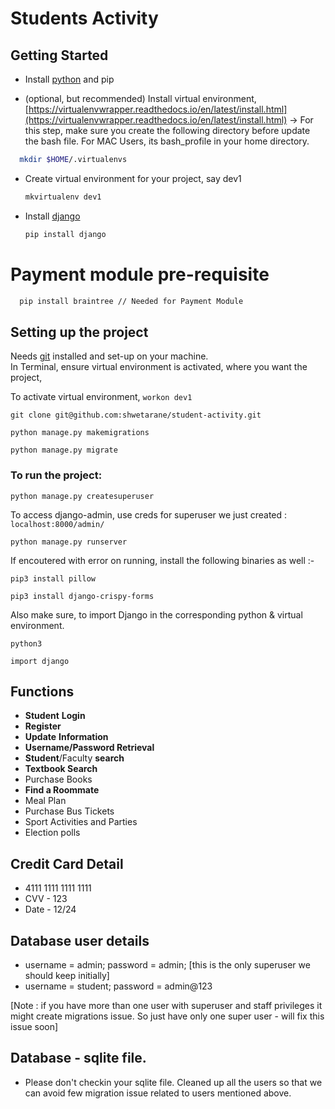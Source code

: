 # Students Activity

## Getting Started

* Install [python](https://www.python.org/downloads/) and pip

* (optional, but recommended) Install virtual environment, [https://virtualenvwrapper.readthedocs.io/en/latest/install.html](https://virtualenvwrapper.readthedocs.io/en/latest/install.html) -> For this step, make sure you create the following directory before update the bash file. For MAC Users, its bash_profile in your home directory.
```bash
  mkdir $HOME/.virtualenvs
 ```
* Create virtual environment for your project, say dev1

  ```bash
  mkvirtualenv dev1
  ```

* Install [django](https://docs.djangoproject.com/en/2.2/topics/install/)

  ```bash
  pip install django
  ```
# Payment module pre-requisite 
```bash
  pip install braintree // Needed for Payment Module

  ```

## Setting up the project
Needs [git](https://git-scm.com/download/win) installed and set-up on your machine.  
In Terminal, ensure virtual environment is activated, where you want the project,

To activate virtual environment, ```workon dev1```

```git clone git@github.com:shwetarane/student-activity.git```

```python manage.py makemigrations```

```python manage.py migrate```

### To run the project:

```python manage.py createsuperuser```

To access django-admin, use creds for superuser we just created : ```localhost:8000/admin/```

```python manage.py runserver```

If encoutered with error on running, install the following binaries as well :-

```pip3 install pillow```

```pip3 install django-crispy-forms```

Also make sure, to import Django in the corresponding python & virtual environment. 

```python3```

```import django```

## Functions

* **Student** **Login**
* **Register**
* **Update** **Information** 
* **Username/Password Retrieval**
* **Student**/Faculty **search**
* **Textbook Search**
* Purchase Books
* **Find a Roommate**
* Meal Plan
* Purchase Bus Tickets
* Sport Activities and Parties
* Election polls


## Credit Card Detail
* 4111 1111 1111 1111 
* CVV - 123
* Date - 12/24

## Database user details

* username = admin; password = admin; [this is the only superuser we should keep initially]
* username = student; password = admin@123

[Note : if you have more than one user with superuser and staff privileges it might create migrations issue.
So just have only one super user  - will fix this issue soon]

## Database - sqlite file.

* Please don't checkin your sqlite file. Cleaned up all the users so that we can avoid few migration issue related to users mentioned above.
